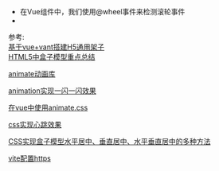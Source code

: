 




* 在Vue组件中，我们使用@wheel事件来检测滚轮事件
* 


参考:  
[基于vue+vant搭建H5通用架子](https://juejin.im/post/5db52dedf265da4d495c3fb8)  
[HTML5中盒子模型重点总结](https://blog.csdn.net/baidu_29343517/article/details/81988791)


[animate动画库](https://daneden.github.io/animate.css/)

[animation实现一闪一闪效果](https://blog.csdn.net/caiyongshengcsdn/article/details/79397474)

[在vue中使用animate.css](https://www.cnblogs.com/gluncle/p/9662410.html)

[css实现心跳效果](https://blog.csdn.net/weixin_39147099/article/details/85018205)


[CSS实现盒子模型水平居中、垂直居中、水平垂直居中的多种方法](https://blog.csdn.net/Li_dengke/article/details/81193451)


[vite配置https](https://juejin.cn/post/7134582855006421000)